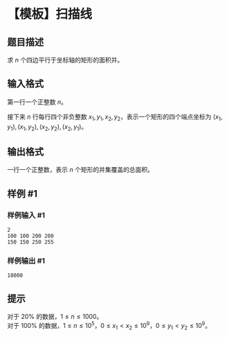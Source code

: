 # 【模板】扫描线

## 题目描述

求 $n$ 个四边平行于坐标轴的矩形的面积并。

## 输入格式

第一行一个正整数 $n$。

接下来 $n$ 行每行四个非负整数 $x_1, y_1, x_2, y_2$，表示一个矩形的四个端点坐标为 $(x_1, y_1),(x_1, y_2),(x_2, y_2),(x_2, y_1)$。

## 输出格式

一行一个正整数，表示 $n$ 个矩形的并集覆盖的总面积。

## 样例 #1

### 样例输入 #1
```
2
100 100 200 200
150 150 250 255
```

### 样例输出 #1

```
18000
```

## 提示

对于 $20\%$ 的数据，$1 \le n \le 1000$。  
对于 $100\%$ 的数据，$1 \le n \le {10}^5$，$0 \le x_1 < x_2 \le {10}^9$，$0 \le y_1 < y_2 \le {10}^9$。
